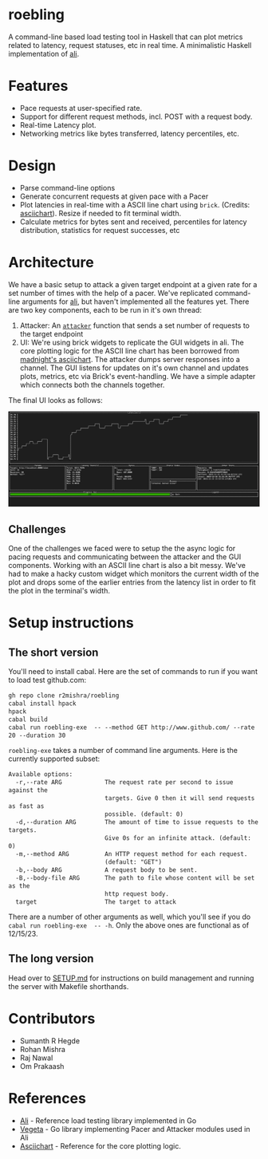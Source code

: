 # roebling

A command-line based load testing tool in Haskell that can plot metrics related to latency, request statuses, etc in real time. A minimalistic Haskell implementation of [ali](https://github.com/nakabonne/ali).

# Features
- Pace requests at user-specified rate.
- Support for different request methods, incl. POST with a request body.
- Real-time Latency plot.
- Networking metrics like bytes transferred, latency percentiles, etc.


# Design
- Parse command-line options
- Generate concurrent requests at given pace with a Pacer
- Plot latencies in real-time with a ASCII line chart using `brick`. (Credits: [asciichart](https://github.com/madnight/asciichart)). Resize if needed to fit terminal width.
- Calculate metrics for bytes sent and received, percentiles for latency distribution, statistics for request successes, etc

# Architecture
We have a basic setup to attack a given target endpoint at a given rate for a set number of times with the help of a pacer. We've replicated command-line arguments for [ali](https://github.com/nakabonne/ali), but haven't implemented all the features yet. There are two key components, each to be run in it's own thread: 
1. Attacker: An [`attacker`](./src/Lib.hs) function that sends a set number of requests to the target endpoint
2. UI: We're using brick widgets to replicate the GUI widgets in ali. The core plotting logic for the ASCII line chart has been borrowed from [madnight's asciichart](https://github.com/madnight/asciichart). The attacker dumps server responses into a channel. The GUI listens for updates on it's own channel and updates plots, metrics, etc via Brick's event-handling. We have a simple adapter which connects both the channels together.

The final UI looks as follows:

![UI](images/brick_ui.png)


## Challenges
One of the challenges we faced were to setup the the async logic for pacing requests and communicating between the attacker and the GUI components. Working with an ASCII line chart is also a bit messy. We've had to make a hacky custom widget which monitors the current width of the plot and drops some of the earlier entries from the latency list in order to fit the plot in the terminal's width.

# Setup instructions

## The short version

You'll need to install cabal. Here are the set of commands to run if you want to load test github.com:

```
gh repo clone r2mishra/roebling
cabal install hpack 
hpack
cabal build
cabal run roebling-exe  -- --method GET http://www.github.com/ --rate 20 --duration 30
```
`roebling-exe` takes a number of command line arguments. Here is the currently supported subset:

```
Available options:
  -r,--rate ARG            The request rate per second to issue against the
                           targets. Give 0 then it will send requests as fast as
                           possible. (default: 0)
  -d,--duration ARG        The amount of time to issue requests to the targets.
                           Give 0s for an infinite attack. (default: 0)
  -m,--method ARG          An HTTP request method for each request.
                           (default: "GET")
  -b,--body ARG            A request body to be sent.
  -B,--body-file ARG       The path to file whose content will be set as the
                           http request body.
  target                   The target to attack
```

There are a number of other arguments as well, which you'll see if you do `cabal run roebling-exe  -- -h`. Only the above ones are functional as of 12/15/23.

## The long version

Head over to [SETUP.md](/SETUP.md) for instructions on build management and running the server with Makefile shorthands. 

# Contributors
- Sumanth R Hegde
- Rohan Mishra
- Raj Nawal
- Om Prakaash

# References
- [Ali](https://github.com/nakabonne/ali) - Reference load testing library implemented in Go
- [Vegeta](https://github.com/tsenart/vegeta) - Go library implementing Pacer and Attacker modules used in Ali 
- [Asciichart](https://github.com/madnight/asciichart) - Reference for the core plotting logic.